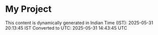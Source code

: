 # My Project

This content is dynamically generated in Indian Time (IST): 2025-05-31 20:13:45 IST
Converted to UTC: 2025-05-31 14:43:45 UTC
